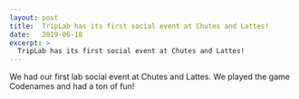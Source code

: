 ```yaml
---
layout: post
title:  TripLab has its first social event at Chutes and Lattes!
date:   2019-06-18
excerpt: >
  TripLab has its first social event at Chutes and Lattes!
---
```


We had our first lab social event at Chutes and Lattes. We played the game Codenames and had a ton of fun!
